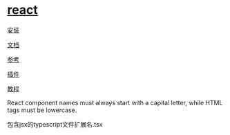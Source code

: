 # [react](https://react.dev/)

[安装](https://react.dev/learn/installation)

[文档](https://react.dev/learn)

[参考](https://react.dev/reference/react)

[插件](https://chrome.google.com/webstore/detail/react-developer-tools/fmkadmapgofadopljbjfkapdkoienihi)

[教程](https://nextjs.org/learn/react-foundations)

React component names must always start with a capital letter, while HTML tags must be lowercase.

包含jsx的typescript文件扩展名.tsx
